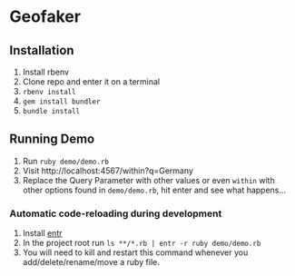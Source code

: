 # Geofaker

## Installation
1. Install rbenv
2. Clone repo and enter it on a terminal
3. `rbenv install`
4. `gem install bundler`
5. `bundle install`

## Running Demo
1. Run `ruby demo/demo.rb`
2. Visit http://localhost:4567/within?q=Germany
3. Replace the Query Parameter with other values or even `within` with other options found in `demo/demo.rb`, hit enter and see what happens...

### Automatic code-reloading during development
1. Install [entr](http://www.entrproject.org/)
2. In the project root run `ls **/*.rb | entr -r ruby demo/demo.rb`
3. You will need to kill and restart this command whenever you add/delete/rename/move a ruby file.